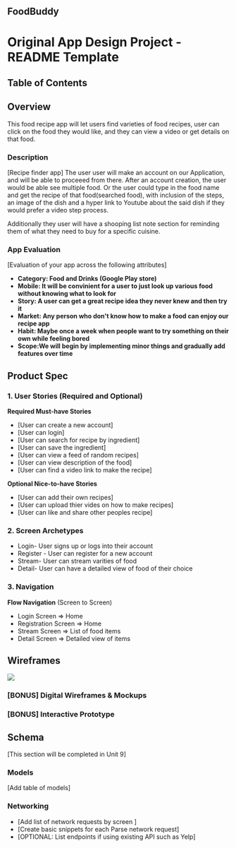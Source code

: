 
## FoodBuddy

Original App Design Project - README Template
===

## Table of Contents

## Overview

This food recipe app will let users find varieties of food recipes, user can click on the food they would like, and they can view a video or get details on that food.

### Description
[Recipe finder app]
The user user will make an account on our Application, and will be able to proceeed from there. After an account creation, the user would be able see multiple food. Or the user could type in the food name and get the recipe of that food(searched food), with inclusion of the steps, an image of the dish and a hyper link to Youtube about the said dish if they would prefer a video step process.

Additionally they user will have a shooping list note section for reminding them of what they need to buy for a specific cuisine.


### App Evaluation
[Evaluation of your app across the following attributes]
- **Category: Food and Drinks (Google Play store)**
- **Mobile: It will be convinient for a user to just look up various food without knowing what to look for**
- **Story: A user can get a great recipe idea they never knew and then try it**
- **Market: Any person who don't know how to make a food can enjoy our recipe app**
- **Habit: Maybe once a week when people want to try something on their own while feeling bored**
- **Scope:We will begin by implementing minor things and gradually add features over time**

## Product Spec

### 1. User Stories (Required and Optional)

**Required Must-have Stories**

*  [User can create a new account]
*  [User can login]
*  [User can search for recipe by ingredient]
*  [User can save the ingredient]
*  [User can view a feed of random recipes]
*  [User can view description of the food]
*  [User can find a video link to make the recipe]

**Optional Nice-to-have Stories**

* [User can add their own recipes]
* [User can upload thier vides on how to make recipes]
* [User can like and share other peoples recipe]


### 2. Screen Archetypes

* Login- User signs up or logs into their account
* Register - User can register for a new account
* Stream- User can stream varities of food 
* Detail- User can have a detailed view of food of their choice

### 3. Navigation


**Flow Navigation** (Screen to Screen)

* Login Screen
     => Home
* Registration Screen
    => Home
* Stream Screen
    => List of food items 
* Detail Screen
    => Detailed view of items

## Wireframes

<img src="https://github.com/https-github-com-elisee10/FindMyRecipe/blob/main/Note%20Nov%207%2C%202020.pdf" >

### [BONUS] Digital Wireframes & Mockups

### [BONUS] Interactive Prototype

## Schema 
[This section will be completed in Unit 9]
### Models
[Add table of models]
### Networking
- [Add list of network requests by screen ]
- [Create basic snippets for each Parse network request]
- [OPTIONAL: List endpoints if using existing API such as Yelp]
